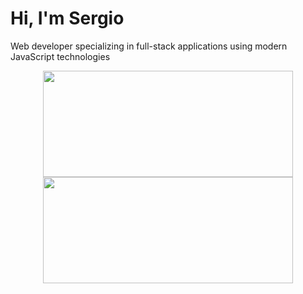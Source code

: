 
<h1>Hi, I'm Sergio</h1>
<p>Web developer specializing in full-stack applications using modern JavaScript technologies</p>

<p align="center">
  <img src="https://github-readme-stats.vercel.app/api?username=tutaabsoluta&show_icons=true&theme=radical&hide=stars&hide_rank=true" width="400" height="170" />
  <img src="https://github-readme-stats.vercel.app/api/top-langs/?username=tutaabsoluta&layout=compact&theme=radical&exclude_repo=python-fundamentals" width="400" height="170" />
</p>
